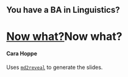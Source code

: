 ## You have a BA in Linguistics?
# [Now what?](http://ckhoppe.github.io/Georgetown-talk/)Now what?

#### Cara Hoppe

Uses [`md2reveal`](https://github.com/thoppe/md2reveal) to generate the slides.